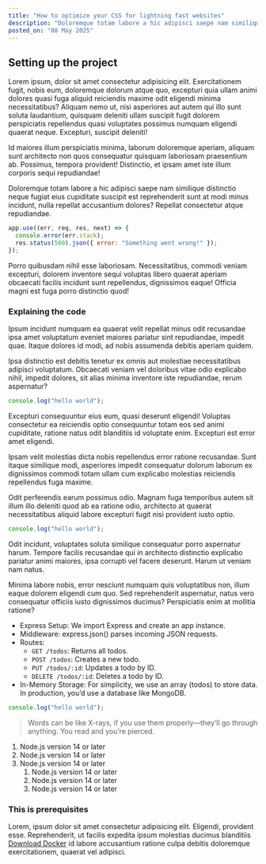 ```yaml
---
title: "How to optimize your CSS for lightning fast websites"
description: "Doloremque totam labore a hic adipisci saepe nam similique distinctio neque fugiat eius cupiditate suscipit est reprehenderit sunt at modi minus incidunt, nulla repellat accusantium dolores? Repellat consectetur atque repudiandae."
posted_on: "08 May 2025"
---
```


## Setting up the project

Lorem ipsum, dolor sit amet consectetur adipisicing elit. Exercitationem fugit, nobis eum, doloremque dolorum atque quo, excepturi quia ullam animi dolores quasi fuga aliquid reiciendis maxime odit eligendi minima necessitatibus? Aliquam nemo ut, nisi asperiores aut autem qui illo sunt soluta laudantium, quisquam deleniti ullam suscipit fugit dolorem perspiciatis repellendus quasi voluptates possimus numquam eligendi quaerat neque. Excepturi, suscipit deleniti!

Id maiores illum perspiciatis minima, laborum doloremque aperiam, aliquam sunt architecto non quos consequatur quisquam laboriosam praesentium ab. Possimus, tempora provident! Distinctio, et ipsam amet iste illum corporis sequi repudiandae!

Doloremque totam labore a hic adipisci saepe nam similique distinctio neque fugiat eius cupiditate suscipit est reprehenderit sunt at modi minus incidunt, nulla repellat accusantium dolores? Repellat consectetur atque repudiandae.

```js
app.use((err, req, res, next) => {
  console.error(err.stack);
  res.status(500).json({ error: "Something went wrong!" });
});
```

Porro quibusdam nihil esse laboriosam. Necessitatibus, commodi veniam excepturi, dolorem inventore sequi voluptas libero quaerat aperiam obcaecati facilis incidunt sunt repellendus, dignissimos eaque! Officia magni est fuga porro distinctio quod!

### Explaining the code

Ipsum incidunt numquam ea quaerat velit repellat minus odit recusandae ipsa amet voluptatum eveniet maiores pariatur sint repudiandae, impedit quae. Itaque dolores id modi, ad nobis assumenda debitis aperiam quidem.

Ipsa distinctio est debitis tenetur ex omnis aut molestiae necessitatibus adipisci voluptatum. Obcaecati veniam vel doloribus vitae odio explicabo nihil, impedit dolores, sit alias minima inventore iste repudiandae, rerum aspernatur?

```js
console.log("hello world");
```

Excepturi consequuntur eius eum, quasi deserunt eligendi! Voluptas consectetur ea reiciendis optio consequuntur totam eos sed animi cupiditate, ratione natus odit blanditiis id voluptate enim. Excepturi est error amet eligendi.

Ipsam velit molestias dicta nobis repellendus error ratione recusandae. Sunt itaque similique modi, asperiores impedit consequatur dolorum laborum ex dignissimos commodi totam ullam cum explicabo molestias reiciendis repellendus fuga maxime.

Odit perferendis earum possimus odio. Magnam fuga temporibus autem sit illum illo deleniti quod ab ea ratione odio, architecto at quaerat necessitatibus aliquid labore excepturi fugit nisi provident iusto optio.

```js
console.log("hello world");
```

Odit incidunt, voluptates soluta similique consequatur porro aspernatur harum. Tempore facilis recusandae qui in architecto distinctio explicabo pariatur animi maiores, ipsa corrupti vel facere deserunt. Harum ut veniam nam natus.

Minima labore nobis, error nesciunt numquam quis voluptatibus non, illum eaque dolorem eligendi cum quo. Sed reprehenderit aspernatur, natus vero consequatur officiis iusto dignissimos ducimus? Perspiciatis enim at mollitia ratione?

- Express Setup: We import Express and create an app instance.
- Middleware: express.json() parses incoming JSON requests.
- Routes:
  - `GET /todos`: Returns all todos.
  - `POST /todos`: Creates a new todo.
  - `PUT /todos/:id`: Updates a todo by ID.
  - `DELETE /todos/:id`: Deletes a todo by ID.
- In-Memory Storage: For simplicity, we use an array (todos) to store data. In production, you’d use a database like MongoDB.

```js
console.log("hello world");
```

> Words can be like X-rays, if you use them properly—they’ll go through anything. You read and you’re pierced.

1. Node.js version 14 or later
2. Node.js version 14 or later
3. Node.js version 14 or later
   1. Node.js version 14 or later
   2. Node.js version 14 or later
   3. Node.js version 14 or later

### This is prerequisites

Lorem, ipsum dolor sit amet consectetur adipisicing elit. Eligendi, provident esse. Reprehenderit, ut facilis expedita ipsum molestias ducimus blanditiis [Download Docker](https://docker.com) id labore accusantium ratione culpa debitis doloremque exercitationem, quaerat vel adipisci.
